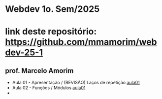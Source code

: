 # Webdev 1o. Sem/2025
# link deste repositório: https://github.com/mmamorim/webdev-25-1
## prof. Marcelo Amorim

* Aula 01 - Apresentação / (REVISÃO) Laços de repetição [aula01](./Aula01-10-Fev/)
* Aula 02 - Funções / Módulos [aula01](./Aula02-17-Fev/)
* 